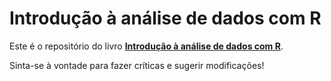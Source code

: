 # Introdução à análise de dados com R

Este é o repositório do livro [**Introdução à análise de dados com R**](http://analisereal.com/introducao-a-analise-de-dados-com-r/).

Sinta-se à vontade para fazer críticas e sugerir modificações!
